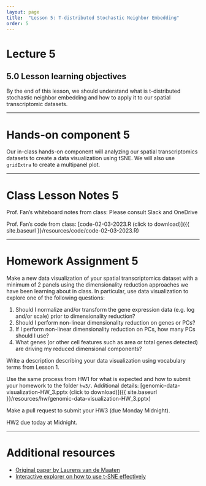```yaml
---
layout: page
title:  "Lesson 5: T-distributed Stochastic Neighbor Embedding"
order: 5
---
```


# Lecture 5

## 5.0 Lesson learning objectives

By the end of this lesson, we should understand what is t-distributed stochastic neighbor embedding and how to apply it to our spatial transcriptomic datasets.

---

# Hands-on component 5

Our in-class hands-on component will analyzing our spatial transcriptomics datasets to create a data visualization using tSNE. We will also use `gridExtra` to create a multipanel plot. 

---

# Class Lesson Notes 5

Prof. Fan’s whiteboard notes from class: Please consult Slack and OneDrive

Prof. Fan’s code from class: [code-02-03-2023.R (click to download)]({{ site.baseurl }}/resources/code/code-02-03-2023.R)

---

# Homework Assignment 5

Make a new data visualization of your spatial transcriptomics dataset with a minimum of 2 panels using the dimensionality reduction approaches we have been learning about in class. In particular, use data visualization to explore one of the following questions:
1. Should I normalize and/or transform the gene expression data (e.g. log and/or scale) prior to dimensionality reduction?
2. Should I perform non-linear dimensionality reduction on genes or PCs?
3. If I perform non-linear dimensionality reduction on PCs, how many PCs should I use?
4. What genes (or other cell features such as area or total genes detected) are driving my reduced dimensional components?

Write a description describing your data visualization using vocabulary terms from Lesson 1.

Use the same process from HW1 for what is expected and how to submit your homework to the folder `hw3/`. Additional details:
[genomic-data-visualization-HW_3.pptx (click to download)]({{ site.baseurl }}/resources/hw/genomic-data-visualization-HW_3.pptx)

Make a pull request to submit your HW3 (due Monday Midnight).

HW2 due today at Midnight. 

---

# Additional resources
- [Original paper by Laurens van de Maaten](https://lvdmaaten.github.io/publications/papers/JMLR_2008.pdf)
- [Interactive explorer on how to use t-SNE effectively](https://distill.pub/2016/misread-tsne/)



